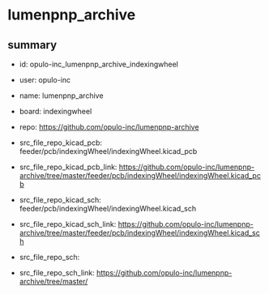# lumenpnp_archive
 
## summary 
* id: opulo-inc_lumenpnp_archive_indexingwheel
* user: opulo-inc
* name: lumenpnp_archive
* board: indexingwheel
* repo: https://github.com/opulo-inc/lumenpnp-archive
* src_file_repo_kicad_pcb: feeder/pcb/indexingWheel/indexingWheel.kicad_pcb
* src_file_repo_kicad_pcb_link: https://github.com/opulo-inc/lumenpnp-archive/tree/master/feeder/pcb/indexingWheel/indexingWheel.kicad_pcb
* src_file_repo_kicad_sch: feeder/pcb/indexingWheel/indexingWheel.kicad_sch
* src_file_repo_kicad_sch_link: https://github.com/opulo-inc/lumenpnp-archive/tree/master/feeder/pcb/indexingWheel/indexingWheel.kicad_sch

* src_file_repo_sch: 
* src_file_repo_sch_link: https://github.com/opulo-inc/lumenpnp-archive/tree/master/




